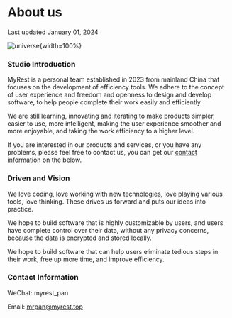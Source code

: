 # About us

Last updated January 01, 2024

![universe](/static/images/universe.webp){width=100%}

### Studio Introduction

MyRest is a personal team established in 2023 from mainland China that focuses on the development of efficiency tools. We adhere to the concept of user experience and freedom and openness to design and develop software, to help people complete their work easily and efficiently.

We are still learning, innovating and iterating to make products simpler, easier to use, more intelligent, making the user experience smoother and more enjoyable, and taking the work efficiency to a higher level.

If you are interested in our products and services, or you have any problems, please feel free to contact us, you can get our [contact information](#contact-information) on the below.

### Driven and Vision

We love coding, love working with new technologies, love playing various tools, love thinking. These drives us forward and puts our ideas into practice.

We hope to build software that is highly customizable by users, and users have complete control over their data, without any privacy concerns, because the data is encrypted and stored locally.

We hope to build software that can help users eliminate tedious steps in their work, free up more time, and improve efficiency.

### Contact Information

WeChat: myrest_pan

Email: [mrpan@myrest.top](mailto:mrpan@myrest.top)
